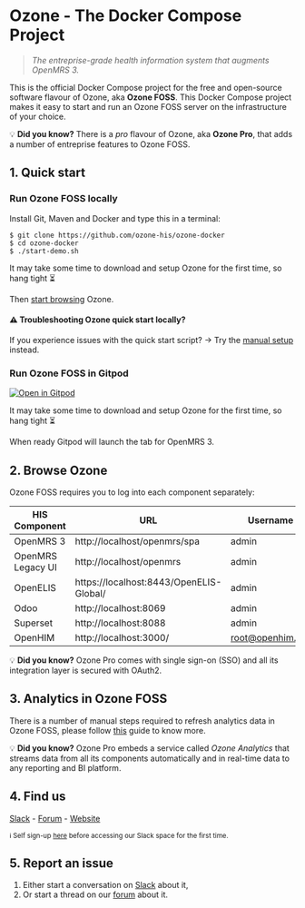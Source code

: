 # Ozone - The Docker Compose Project

>_The entreprise-grade health information system that augments OpenMRS 3._

This is the official Docker Compose project for the free and open-source software flavour of Ozone, aka **Ozone FOSS**.
This Docker Compose project makes it easy to start and run an Ozone FOSS server on the infrastructure of your choice.

:bulb: **Did you know?** There is a *pro* flavour of Ozone, aka **Ozone Pro**, that adds a number of entreprise features to Ozone FOSS.

## 1. Quick start

### Run Ozone FOSS locally
Install Git, Maven and Docker and type this in a terminal:
```
$ git clone https://github.com/ozone-his/ozone-docker
$ cd ozone-docker
$ ./start-demo.sh
```
It may take some time to download and setup Ozone for the first time, so hang tight :hourglass_flowing_sand:

Then [start browsing](#2-browse-ozone) Ozone.

#### :warning: Troubleshooting Ozone quick start locally?
If you experience issues with the quick start script? → Try the [manual setup](readme/manual-setup.md) instead.

### Run Ozone FOSS in Gitpod
[![Open in Gitpod](https://gitpod.io/button/open-in-gitpod.svg)](https://gitpod.io/#https://github.com/ozone-his/ozone-docker)

It may take some time to download and setup Ozone for the first time, so hang tight :hourglass_flowing_sand:

When ready Gitpod will launch the tab for OpenMRS 3.

## 2. Browse Ozone
Ozone FOSS requires you to log into each component separately:

| HIS Component     | URL                            | Username | Password |
|-------------------|--------------------------------|----------|----------|
| OpenMRS 3         | http://localhost/openmrs/spa  | admin    | Admin123 |
| OpenMRS Legacy UI | http://localhost/openmrs      | admin    | Admin123 |
| OpenELIS          | https://localhost:8443/OpenELIS-Global/  | admin    | adminADMIN! |
| Odoo              | http://localhost:8069         | admin    | admin    |
| Superset          | http://localhost:8088         | admin    | password |
|OpenHIM            | http://localhost:3000/        |root@openhim.org | admin|

:bulb: **Did you know?** Ozone Pro comes with single sign-on (SSO) and all its integration layer is secured with OAuth2.

## 3. Analytics in Ozone FOSS
There is a number of manual steps required to refresh analytics data in Ozone FOSS, please follow [this](readme/analytics.md) guide to know more.

:bulb: **Did you know?** Ozone Pro embeds a service called *Ozone Analytics* that streams data from all its components automatically and in real-time data to any reporting and BI platform.

## 4. Find us
[Slack](https://openmrs.slack.com/archives/C02PYQD5D0A) - [Forum](https://talk.openmrs.org/c/software/ozone-his) - [Website](http://ozone-his.com)

<sub>:information_source: Self sign-up [here](https://slack.openmrs.org/) before accessing our Slack space for the first time.</sub>
## 5. Report an issue
1. Either start a conversation on [Slack](https://openmrs.slack.com/archives/C02PYQD5D0A) about it,
1. Or start a thread on our [forum](https://talk.openmrs.org/c/software/ozone-his) about it.
